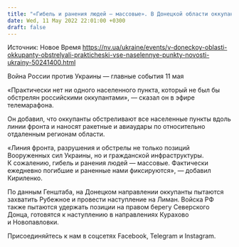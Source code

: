 ```yaml
---
title: "«Гибель и ранения людей — массовые». В Донецкой области оккупанты обстреляли практически все населенные пункты — глава ОВА"
date: Wed, 11 May 2022 22:01:00 +0300
draft: false
---
```

Источник: Новое Время https://nv.ua/ukraine/events/v-doneckoy-oblasti-okkupanty-obstrelyali-prakticheski-vse-naselennye-punkty-novosti-ukrainy-50241400.html


Война России против Украины — главные события 11 мая

«Практически нет ни одного населенного пункта, который не был бы обстрелян российскими оккупантами», — сказал он в эфире телемарафона. 

Он добавил, что оккупанты обстреливают все населенные пункты вдоль линии фронта и наносят ракетные и авиаудары по относительно отдаленным регионам области. 

«Линия фронта, разрушения и обстрелы не только позиций Вооруженных сил Украины, но и гражданской инфраструктуры. К сожалению, гибель и ранения людей — массовые. Фактически ежедневно погибшие и раненные нами фиксируются», — добавил Кириленко.

По данным Генштаба, на Донецком направлении оккупанты пытаются захватить Рубежное и провести наступление на Лиман. Войска РФ также пытаются удержать позиции на правом берегу Северского Донца, готовятся к наступлению в направлениях Курахово и Новопавловки.

Присоединяйтесь к нам в соцсетях Facebook, Telegram и Instagram.
